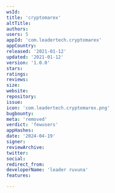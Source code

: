 ```yaml
---
wsId: 
title: 'cryptomarex'
altTitle: 
authors: 
users: 5
appId: 'com.leadertech.cryptomarex'
appCountry: 
released: '2021-01-12'
updated: '2021-01-12'
version: '1.0.0'
stars: 
ratings: 
reviews: 
size: 
website: 
repository: 
issue: 
icon: 'com.leadertech.cryptomarex.png'
bugbounty: 
meta: 'removed'
verdict: 'fewusers'
appHashes: 
date: '2024-04-19'
signer: 
reviewArchive: 
twitter: 
social: 
redirect_from: 
developerName: 'leader ruvuna'
features: 

---
```


